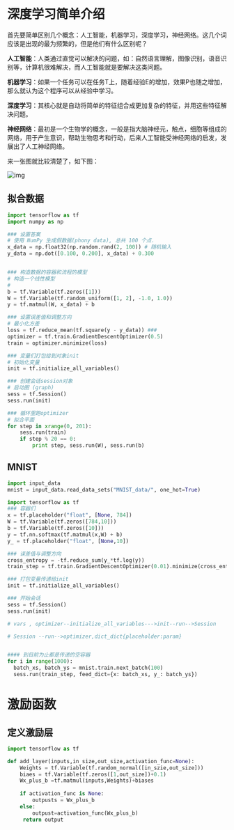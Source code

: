 # 深度学习简单介绍

首先要简单区别几个概念：人工智能，机器学习，深度学习，神经网络。这几个词应该是出现的最为频繁的，但是他们有什么区别呢？

**人工智能**：人类通过直觉可以解决的问题，如：自然语言理解，图像识别，语音识别等，计算机很难解决，而人工智能就是要解决这类问题。

**机器学习**：如果一个任务可以在任务T上，随着经验E的增加，效果P也随之增加，那么就认为这个程序可以从经验中学习。

**深度学习**：其核心就是自动将简单的特征组合成更加复杂的特征，并用这些特征解决问题。

**神经网络**：最初是一个生物学的概念，一般是指大脑神经元，触点，细胞等组成的网络，用于产生意识，帮助生物思考和行动，后来人工智能受神经网络的启发，发展出了人工神经网络。

来一张图就比较清楚了，如下图：

![img](https://images2017.cnblogs.com/blog/36692/201708/36692-20170827094211730-2059009135.png)

## 拟合数据



```python
import tensorflow as tf
import numpy as np

### 设置答案
# 使用 NumPy 生成假数据(phony data), 总共 100 个点.
x_data = np.float32(np.random.rand(2, 100)) # 随机输入
y_data = np.dot([0.100, 0.200], x_data) + 0.300


### 构造数据的容器和流程的模型
# 构造一个线性模型
# 
b = tf.Variable(tf.zeros([1]))
W = tf.Variable(tf.random_uniform([1, 2], -1.0, 1.0))
y = tf.matmul(W, x_data) + b

### 设置误差值和调整方向
# 最小化方差
loss = tf.reduce_mean(tf.square(y - y_data)) ### 
optimizer = tf.train.GradientDescentOptimizer(0.5)
train = optimizer.minimize(loss)

### 变量们打包给到对象init
# 初始化变量
init = tf.initialize_all_variables()

### 创建会话session对象
# 启动图 (graph)
sess = tf.Session()
sess.run(init)

### 循环里跑optimizer
# 拟合平面
for step in xrange(0, 201):
    sess.run(train)
    if step % 20 == 0:
        print step, sess.run(W), sess.run(b)
```

## MNIST

```python
import input_data
mnist = input_data.read_data_sets("MNIST_data/", one_hot=True)

import tensorflow as tf
### 容器们
x = tf.placeholder("float", [None, 784])
W = tf.Variable(tf.zeros([784,10]))
b = tf.Variable(tf.zeros([10]))
y = tf.nn.softmax(tf.matmul(x,W) + b)
y_ = tf.placeholder("float", [None,10])

### 误差值与调整方向
cross_entropy = -tf.reduce_sum(y_*tf.log(y))
train_step = tf.train.GradientDescentOptimizer(0.01).minimize(cross_entropy)

### 打包变量传递给init
init = tf.initialize_all_variables()

### 开始会话
sess = tf.Session()
sess.run(init)

# vars , optimizer--initialize_all_variables--->init--run-->Session

# Session --run-->optimizer,dict_dict{placeholder:param}


#### 到目前为止都是传递的空容器
for i in range(1000):
  batch_xs, batch_ys = mnist.train.next_batch(100)
  sess.run(train_step, feed_dict={x: batch_xs, y_: batch_ys})
```

# 激励函数

## 定义激励层

```python
import tensorflow as tf

def add_layer(inputs,in_size,out_size,activation_func=None):
    Weights = tf.Variable(tf.random_normal([in_szie,out_size]))
    biaes = tf.Variable(tf.zeros([1,out_size])+0.1)
    Wx_plus_b =tf.matmul(inputs,Weights)+biases
    
    if activation_func is None:
        outpusts = Wx_plus_b
	else:
		outpust=activation_func(Wx_plus_b)
     return output
    
```

